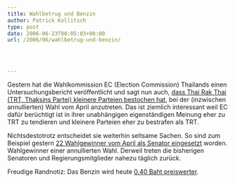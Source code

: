 ```yaml
---
title: Wahlbetrug und Benzin
author: Patrick Kollitsch
type: post
date: 2006-06-23T00:05:03+00:00
url: /2006/06/wahlbetrug-und-benzin/




---
```

Gestern hat die Wahlkommission EC (Election Commission) Thailands einen Untersuchungsbericht ver&ouml;ffentlicht und sagt nun auch, [dass Thai Rak Thai (TRT, Thaksins Partei) kleinere Parteien bestochen hat][1], bei der (inzwischen annullierten) Wahl vom April anzutreten. Das ist ziemlich interessant weil EC daf&uuml;r ber&uuml;chtigt ist in ihrer unabh&auml;ngigen eigenst&auml;ndigen Meinung eher zu TRT zu tendieren und kleinere Parteien eher zu bestrafen als TRT. 

Nichtsdestotrotz entscheidet sie weiterhin seltsame Sachen. So sind zum Beispiel gestern [22 Wahlgewinner vom April als Senator eingesetzt][2] worden. Wahlgewinner einer annullierten Wahl. Derweil treten die bisherigen Senatoren und Regierungsmitglieder nahezu t&auml;glich zur&uuml;ck. 

Freudige Randnotiz: Das Benzin wird heute [0.40 Baht preiswerter][3].

 [1]: http://www.nationmultimedia.com/2006/06/22/headlines/headlines_30007080.php
 [2]: http://www.nationmultimedia.com/2006/06/23/national/national_30007123.php
 [3]: http://www.nationmultimedia.com/2006/06/22/headlines/headlines_30007077.php
